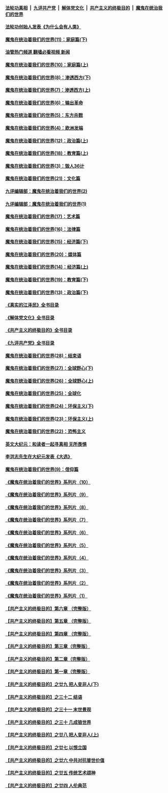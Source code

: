 ####  [法轮功真相](../../../../basic/blob/master/README.md?t=03290811) &nbsp;|&nbsp; [九评共产党](../../../../9ping.md/blob/master/README.md?t=03290811) &nbsp;|&nbsp; [解体党文化](../../../../jtdwh.md/blob/master/README.md?t=03290811)  &nbsp;|&nbsp; [共产主义的终极目的](../../../../gczydzjmd.md/blob/master/README.md?t=03290811) &nbsp;|&nbsp; [魔鬼在统治我们的世界](../../../../mgztzwmdsj.md/blob/master/README.md?t=03290811) 

#### [法轮功创始人发表《为什么会有人类》](../pages/nsc422/n13912117.md?t=03290811) 

#### [魔鬼在统治着我们的世界(11)：家庭篇(下)](../pages/nsc422/n10440961.md?t=03290811) 

#### [油管热门频道 翻墙必看视频 新闻](http://129.146.143.75:81/youtube.html?03290811)

#### [魔鬼在统治着我们的世界(10)：家庭篇(上)](../pages/nsc422/n10435448.md?t=03290811) 

#### [魔鬼在统治着我们的世界(8)：渗透西方(下)](../pages/nsc422/n10429603.md?t=03290811) 

#### [魔鬼在统治着我们的世界(7)：渗透西方(上)](../pages/nsc422/n10426013.md?t=03290811) 

#### [魔鬼在统治着我们的世界(6)：输出革命](../pages/nsc422/n10421536.md?t=03290811) 

#### [魔鬼在统治着我们的世界(5)：东方杀戮](../pages/nsc422/n10417707.md?t=03290811) 

#### [魔鬼在统治着我们的世界(4)：欧洲发端](../pages/nsc422/n10414890.md?t=03290811) 

#### [魔鬼在统治着我们的世界(12)：政治篇(上)](../pages/nsc422/n10444576.md?t=03290811) 

#### [魔鬼在统治着我们的世界(18)：教育篇(上)](../pages/nsc422/n10526970.md?t=03290811) 

#### [魔鬼在统治着我们的世界(3)：毁人36计](../pages/nsc422/n10411583.md?t=03290811) 

#### [魔鬼在统治着我们的世界(21)：文化篇](../pages/nsc422/n10597706.md?t=03290811) 

#### [九评编辑部：魔鬼在统治着我们的世界(2)](../pages/nsc422/n10410036.md?t=03290811) 

#### [九评编辑部：魔鬼在统治着我们的世界(1)](../pages/nsc422/n10406825.md?t=03290811) 

#### [魔鬼在统治着我们的世界(17)：艺术篇](../pages/nsc422/n10499093.md?t=03290811) 

#### [魔鬼在统治着我们的世界(16)：法律篇](../pages/nsc422/n10485969.md?t=03290811) 

#### [魔鬼在统治着我们的世界(15)：经济篇(下)](../pages/nsc422/n10469975.md?t=03290811) 

#### [魔鬼在统治着我们的世界(20)：媒体篇](../pages/nsc422/n10586579.md?t=03290811) 

#### [魔鬼在统治着我们的世界(14)：经济篇(上)](../pages/nsc422/n10457370.md?t=03290811) 

#### [魔鬼在统治着我们的世界(19)：教育篇(下)](../pages/nsc422/n10564808.md?t=03290811) 

#### [魔鬼在统治着我们的世界(13)：政治篇(下)](../pages/nsc422/n10448270.md?t=03290811) 

#### [《真实的江泽民》全书目录](../pages/nsc422/n13721399.md?t=03290811) 

#### [《解体党文化》全书目录](../pages/nsc422/n13721157.md?t=03290811) 

#### [《共产主义的终极目的》全书目录](../pages/nsc422/n13721048.md?t=03290811) 

#### [《九评共产党》全书目录](../pages/nsc422/n13708085.md?t=03290811) 

#### [魔鬼在统治着我们的世界(28)：结束语](../pages/nsc422/n10936246.md?t=03290811) 

#### [魔鬼在统治着我们的世界(27)：全球野心(下)](../pages/nsc422/n10928319.md?t=03290811) 

#### [魔鬼在统治着我们的世界(26)：全球野心(上)](../pages/nsc422/n10900318.md?t=03290811) 

#### [魔鬼在统治着我们的世界(25)：全球化](../pages/nsc422/n10788205.md?t=03290811) 

#### [魔鬼在统治着我们的世界(24)：环保主义(下)](../pages/nsc422/n10695307.md?t=03290811) 

#### [魔鬼在统治着我们的世界(23)：环保主义(上)](../pages/nsc422/n10688613.md?t=03290811) 

#### [魔鬼在统治着我们的世界(22)：恐怖主义](../pages/nsc422/n10614727.md?t=03290811) 

#### [英文大纪元：和读者一起寻真相 无所畏惧](../pages/nsc422/n12542027.md?t=03290811) 

#### [李洪志先生在大纪元发表《大选》](../pages/nsc422/n12534746.md?t=03290811) 

#### [魔鬼在统治着我们的世界(9)：信仰篇](../pages/nsc422/n10432159.md?t=03290811) 

#### [《魔鬼在统治着我们的世界》系列片（10）](../pages/nsc422/n12292670.md?t=03290811) 

#### [《魔鬼在统治着我们的世界》系列片（9）](../pages/nsc422/n12290859.md?t=03290811) 

#### [《魔鬼在统治着我们的世界》系列片（8）](../pages/nsc422/n12287445.md?t=03290811) 

#### [《魔鬼在统治着我们的世界》系列片（7）](../pages/nsc422/n12283425.md?t=03290811) 

#### [《魔鬼在统治着我们的世界》系列片（6）](../pages/nsc422/n12282314.md?t=03290811) 

#### [《魔鬼在统治着我们的世界》系列片（5）](../pages/nsc422/n12281419.md?t=03290811) 

#### [《魔鬼在统治着我们的世界》系列片（4）](../pages/nsc422/n12274024.md?t=03290811) 

#### [《魔鬼在统治着我们的世界》系列片（3）](../pages/nsc422/n12271322.md?t=03290811) 

#### [《魔鬼在统治着我们的世界》系列片（2）](../pages/nsc422/n12269049.md?t=03290811) 

#### [《魔鬼在统治着我们的世界》系列片（1）](../pages/nsc422/n12267575.md?t=03290811) 

#### [【共产主义的终极目的】第六章 （完整版）](../pages/nsc422/n11428913.md?t=03290811) 

#### [【共产主义的终极目的】第五章 （完整版）](../pages/nsc422/n11428912.md?t=03290811) 

#### [【共产主义的终极目的】第四章 （完整版）](../pages/nsc422/n11428907.md?t=03290811) 

#### [【共产主义的终极目的】第三章（完整版）](../pages/nsc422/n11428848.md?t=03290811) 

#### [【共产主义的终极目的】第二章（完整版）](../pages/nsc422/n11428831.md?t=03290811) 

#### [【共产主义的终极目的】第一章（完整版）](../pages/nsc422/n11417651.md?t=03290811) 

#### [【共产主义的终极目的】之廿九 把人变非人(下)](../pages/nsc422/n11344140.md?t=03290811) 

#### [【共产主义的终极目的】之三十二 结语](../pages/nsc422/n11360535.md?t=03290811) 

#### [【共产主义的终极目的】之三十一 末世景观](../pages/nsc422/n11351129.md?t=03290811) 

#### [【共产主义的终极目的】之三十 几成狼世界](../pages/nsc422/n11348280.md?t=03290811) 

#### [【共产主义的终极目的】之廿八 把人变非人(上)](../pages/nsc422/n11340492.md?t=03290811) 

#### [【共产主义的终极目的】之廿七 以恨立国](../pages/nsc422/n11336944.md?t=03290811) 

#### [【共产主义的终极目的】之廿六 中共对抗普世价值](../pages/nsc422/n11324785.md?t=03290811) 

#### [【共产主义的终极目的】之廿五 传统艺术颂神](../pages/nsc422/n11296396.md?t=03290811) 

#### [【共产主义的终极目的】之廿四 人伦典范](../pages/nsc422/n11296397.md?t=03290811) 

<img src='http://gfw-breaker.win/goodnews/indexes/nsc422.md' width='0px' height='0px'/>
